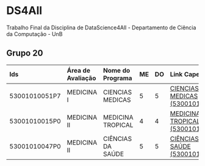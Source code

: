 # DS4All
Trabalho Final da Disciplina de DataScience4All - Departamento de Ciência da Computação - UnB

## Grupo 20
Ids           |	Área de Avaliação	 |Nome do Programa	|ME|DO|Link Capes                       |
|:------------|:-------------------|:-----------------|--|--|:--------------------------------|
53001010051P7 |	MEDICINA I         |CIENCIAS MEDICAS  |5	|5 |[CIENCIAS MEDICAS (53001010051P7)](https://sucupira.capes.gov.br/sucupira/public/consultas/coleta/programa/viewPrograma.jsf?popup=true&cd_programa=53001010051P7) |
53001010015P0	| MEDICINA II        |MEDICINA TROPICAL |4	|4 |[MEDICINA TROPICAL (53001010015P0)](https://sucupira.capes.gov.br/sucupira/public/consultas/coleta/programa/viewPrograma.jsf?popup=true&cd_programa=53001010015P0)|
53001010047P0 |	MEDICINA II        |CIÊNCIAS DA SAÚDE |5	|5 |[CIÊNCIAS DA SAÚDE (53001010047P0)](https://sucupira.capes.gov.br/sucupira/public/consultas/coleta/programa/viewPrograma.jsf?popup=true&cd_programa=53001010047P0)|
